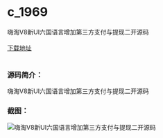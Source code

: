# c_1969
嗨淘V8新UI六国语言增加第三方支付与提现二开源码
<br/></br>
[下载地址](https://www.uuid2.com/1969.html "下载地址")
<br/></br>
<h3>源码简介：</h3>
<p>嗨淘V8新UI六国语言增加第三方支付与提现二开源码<p>
<h3>截图：</h3>
<img src="https://www.uuid2.com/wp-content/uploads/img/uimage/3421642744316.gif" alt="嗨淘V8新UI六国语言增加第三方支付与提现二开源码">
